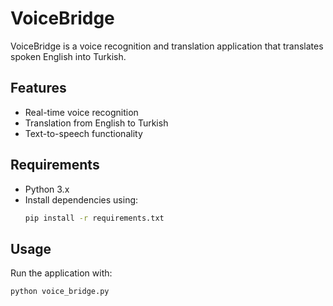 # VoiceBridge

VoiceBridge is a voice recognition and translation application that translates spoken English into Turkish.

## Features

- Real-time voice recognition
- Translation from English to Turkish
- Text-to-speech functionality

## Requirements

- Python 3.x
- Install dependencies using:
  ```bash
  pip install -r requirements.txt
  ```

## Usage

Run the application with:
```
python voice_bridge.py
```
